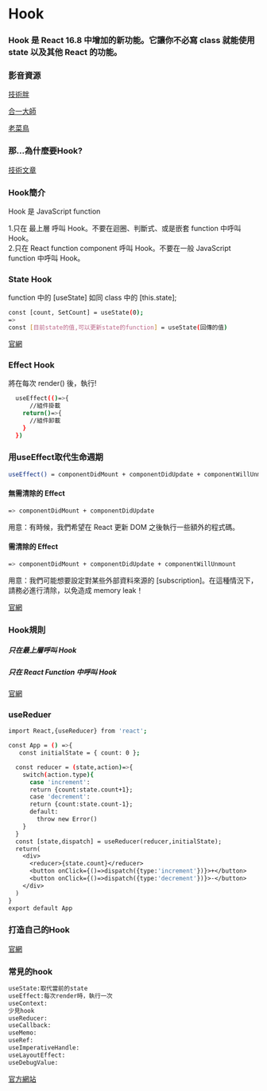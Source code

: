 <h1>Hook</h1>
<h3>Hook 是 React 16.8 中增加的新功能。它讓你不必寫 class 就能使用 state 以及其他 React 的功能。</h3>

<h3>影音資源</h3>

[技術胖](https://www.bilibili.com/video/BV1y4411Q7yH?from=search&seid=15129246938121288056)

[合一大師](https://www.bilibili.com/video/BV1ca4y1Y7R1?p=3)

[老菜鳥](https://www.bilibili.com/video/BV1VE411w7wi?from=search&seid=15129246938121288056)

<h3>那...為什麼要Hook?</h3>

[技術文章](https://www.mdeditor.tw/pl/pG7r/zh-tw)

<h3>Hook簡介</h3>
Hook 是 JavaScript function<br>

1.只在 最上層 呼叫 Hook。不要在迴圈、判斷式、或是嵌套 function 中呼叫 Hook。<br>
2.只在 React function component 呼叫 Hook。不要在一般 JavaScript function 中呼叫 Hook。

<h3>State Hook</h3>

function 中的 [useState] 如同 class 中的 [this.state];<br>

```bash
const [count, SetCount] = useState(0);
=> 
const [目前state的值,可以更新state的function] = useState(回傳的值)
```

[官網](https://zh-hant.reactjs.org/docs/hooks-state.html)

<h3>Effect Hook</h3>

將在每次 render() 後，執行!

```bash
  useEffect(()=>{
      //組件掛載
    return()=>{
      //組件卸載
    }
  })
```

<h3>用useEffect取代生命週期</h3>

```bash
useEffect() = componentDidMount + componentDidUpdate + componentWillUnmount
```

<h4>無需清除的 Effect</h4>

```bash
=> componentDidMount + componentDidUpdate
```

用意：有時候，我們希望在 React 更新 DOM 之後執行一些額外的程式碼。

<h4>需清除的 Effect</h4>

```bash
=> componentDidMount + componentDidUpdate + componentWillUnmount
```

用意：我們可能想要設定對某些外部資料來源的 [subscription]。在這種情況下，請務必進行清除，以免造成 memory leak！

[官網](https://zh-hant.reactjs.org/docs/hooks-effect.html)

<h3>Hook規則</h3>
<h5>只在最上層呼叫 Hook</h5>
<h5>只在 React Function 中呼叫 Hook</h5>

[官網](https://zh-hant.reactjs.org/docs/hooks-rules.html)

<h3>useReduer</h3>

```bash
import React,{useReducer} from 'react';

const App = () =>{
   const initialState = { count: 0 };

  const reducer = (state,action)=>{
    switch(action.type){
      case 'increment':
      return {count:state.count+1};
      case 'decrement':
      return {count:state.count-1};
      default:
        throw new Error()
    }
  }
  const [state,dispatch] = useReducer(reducer,initialState);
  return(
    <div>
      <reducer>{state.count}</reducer>
      <button onClick={()=>dispatch({type:'increment'})}>+</button>
      <button onClick={()=>dispatch({type:'decrement'})}>-</button>
    </div>
  )
}
export default App
```

<h3>打造自己的Hook</h3>

[官網](https://zh-hant.reactjs.org/docs/hooks-custom.html)

<h3>常見的hook</h3>

```bash
useState:取代當前的state
useEffect:每次render時，執行一次
useContext:
少見hook
useReducer:
useCallback:
useMemo:
useRef:
useImperativeHandle:
useLayoutEffect:
useDebugValue:
```
 
[官方網站](https://zh-hant.reactjs.org/docs/hooks-intro.html)
